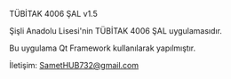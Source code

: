 ﻿TÜBİTAK 4006 ŞAL v1.5

Şişli Anadolu Lisesi'nin TÜBİTAK 4006 ŞAL uygulamasıdır.



Bu uygulama Qt Framework kullanılarak yapılmıştır.

İletişim: SametHUB732@gmail.com
